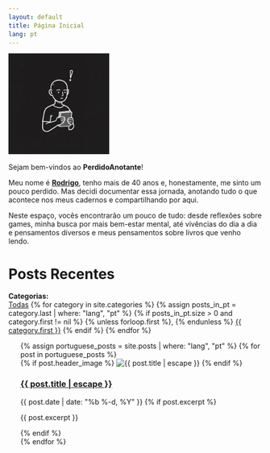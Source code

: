 ```yaml
---
layout: default
title: Página Inicial
lang: pt
---
```

<div class="intro-section">
  <img src="/assets/imagens/logo_site.jpg" alt="Perdido Anotante Logo na Introdução" class="intro-logo-image" width="200" height="200">
  <div class="intro-text-content">
    <p>Sejam bem-vindos ao <b>PerdidoAnotante</b>!</p>
    <p>Meu nome é <u><b>Rodrigo</b></u>, tenho mais de 40 anos e, honestamente, me sinto um pouco perdido. Mas decidi documentar essa jornada, anotando tudo o que acontece nos meus cadernos e compartilhando por aqui.</p>
    <p>Neste espaço, vocês encontrarão um pouco de tudo: desde reflexões sobre games, minha busca por mais bem-estar mental, até vivências do dia a dia e pensamentos diversos e meus pensamentos sobre livros que venho lendo.</p>
  </div>
</div>

<h1 class="page-heading">Posts Recentes</h1>

<div class="category-list-container">
  <strong>Categorias:</strong>
  <div class="category-list">
    <a href="#" data-category="all" class="active">Todas</a>
    {% for category in site.categories %}
      {% assign posts_in_pt = category.last | where: "lang", "pt" %}
      {% if posts_in_pt.size > 0 and category.first != nil %}
        {% unless forloop.first %}, {% endunless %}
        <a href="#" data-category="{{ category.first | slugify }}">{{ category.first }}</a>
      {% endif %}
    {% endfor %}
  </div>
</div>

<ul class="post-list">
  <div class="post-grid">
    {% assign portuguese_posts = site.posts | where: "lang", "pt" %}
    {% for post in portuguese_posts %}
      <div class="post-block" data-categories="{% for category in post.categories %}{{ category | slugify }} {% endfor %}">
        {% if post.header_image %}
          <img src="{{ post.header_image | relative_url }}" alt="{{ post.title | escape }}" width="{{ post.header_image_size }}" height="{{ post.header_image_size }}">
        {% endif %}
        <h3 class="post-title">
          <a href="{{ post.url | relative_url }}">{{ post.title | escape }}</a>
        </h3>
        <span class="post-meta">{{ post.date | date: "%b %-d, %Y" }}</span>
        {% if post.excerpt %}
          <p class="post-excerpt">{{ post.excerpt }}</p>
        {% endif %}
      </div>
    {% endfor %}
  </div>
</ul>
